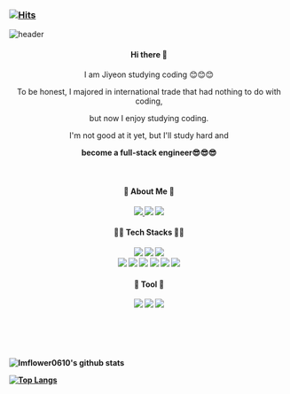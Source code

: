 ### [![Hits](https://hits.seeyoufarm.com/api/count/incr/badge.svg?url=https%3A%2F%2Fgithub.com%2FImflower0610%2Fhit-counter&count_bg=%23E0F5B1&title_bg=%239EC62A&icon=waze.svg&icon_color=%23FFFFFF&title=hits&edge_flat=false)](https://hits.seeyoufarm.com)

![header](https://capsule-render.vercel.app/api?type=egg&color=auto&height=300&section=header&text=Jiyeon's%20Coding%20Diary&fontSize=40&)


<div align=center>


#### Hi there 👋

I am Jiyeon studying coding 😊😊😊 

To be honest, I majored in international trade that had nothing to do with coding, 

but now I enjoy studying coding.

I'm not good at it yet, but I'll study hard and 

<b>become a full-stack engineer😎😎😎<b>
<br><br><br>

#### 🌼 About Me 🌼
<div>
<a href="https://www.instagram.com/imflower0610/" target="_blank">
<img src="https://img.shields.io/badge/Instagram-E4405F?style=flat-squre&logo=Instagram&logoColor=white">

<a href="https://imflower0610.blogspot.com/" target="_blank">
<img src="https://img.shields.io/badge/Blogger-FF5722?style=flat-squre&logo=Blogger&logoColor=white"/></a>

<a href="https://www.facebook.com/profile.php?id=100086569026206" target="_blank">
<img src="https://img.shields.io/badge/Facebook-1877F2?style=flat-squre&logo=Facebook&logoColor=white"/></a>
</div>



#### 🌼🌼 Tech Stacks 🌼🌼
<div>
<img src="https://img.shields.io/badge/JavaScript-F7DF1E?style=for-the-badge&logo=JavaScript&logoColor=white"/></a>
<img src="https://img.shields.io/badge/css3-1572B6?style=for-the-badge&logo=css3&logoColor=white"/></a>
<img src="https://img.shields.io/badge/HTML5-E34F26?style=for-the-badge&logo=HTML5&logoColor=white"/></a>
</div>

<div>
<img src="https://img.shields.io/badge/MySQL-4169E1?style=for-the-badge&logo=MySQL&logoColor=white"/></a>
<img src="https://img.shields.io/badge/Spring-6DB33F?style=for-the-badge&logo=Spring&logoColor=white"/></a>
<img src="https://img.shields.io/badge/Java-1877F2?style=for-the-badge&logo=Java&logoColor=white"/></a>
<img src="https://img.shields.io/badge/c-A8B9CC?style=for-the-badge&logo=c&logoColor=white"/></a>
<img src="https://img.shields.io/badge/c++-00599C?style=for-the-badge&logo=c++&logoColor=white"/></a>
<img src="https://img.shields.io/badge/Python-3776AB?style=for-the-badge&logo=Python&logoColor=white"/></a>
</div>



#### 🌷 Tool 🌷
<img src="https://img.shields.io/badge/Visual Studio Code-007ACC?style=flat-squre&logo=Visual Studio Code&logoColor=white"/></a>
<img src="https://img.shields.io/badge/Visual Studio-5C2D91?style=flat-squre&logo=Visual Studio &logoColor=white"/></a>
<img src="https://img.shields.io/badge/Eclipse IDE-2C2255?style=flat-squre&logo=Eclipse IDE&logoColor=white"/></a>

### 
</div>

<br><br><br>

<div>

![Imflower0610's github stats](https://github-readme-stats.vercel.app/api?username=Imflower0610&show_icons=true)

[![Top Langs](https://github-readme-stats.vercel.app/api/top-langs/?username=Imflower0610&layout=compact)](https://github.com/Imflower0610/github-readme-stats) 

</div>





<!--
**Imflower0610/Imflower0610** is a ✨ _special_ ✨ repository because its `README.md` (this file) appears on your GitHub profile.

Here are some ideas to get you started:

- 🔭 I’m currently working on ...
- 🌱 I’m currently learning ...
- 👯 I’m looking to collaborate on ...
- 🤔 I’m looking for help with ...
- 💬 Ask me about ...
- 📫 How to reach me: ...
- 😄 Pronouns: ...
- ⚡ Fun fact: ...
-->
